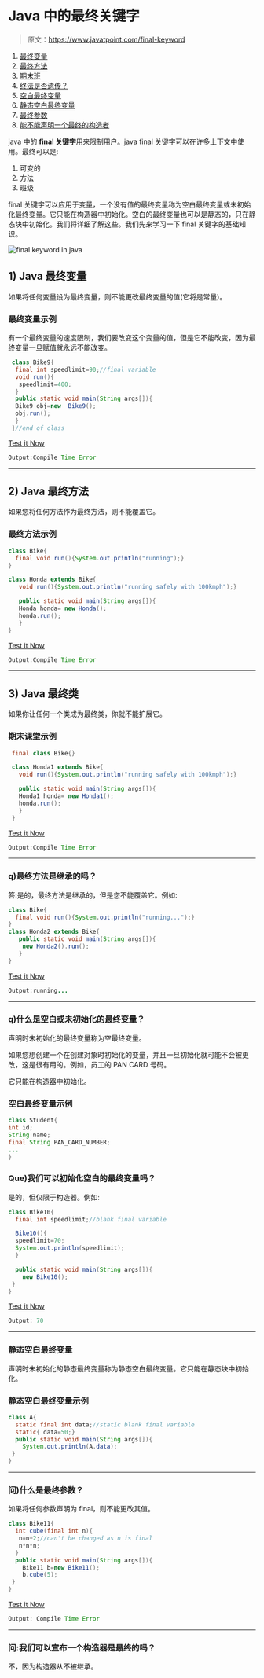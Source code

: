 # Java 中的最终关键字

> 原文：<https://www.javatpoint.com/final-keyword>

1.  [最终变量](#finalv)
2.  [最终方法](#finalm)
3.  [期末班](#finalc)
4.  [终法是否遗传？](#finalisinherited)
5.  [空白最终变量](#finalblank)
6.  [静态空白最终变量](#finalstaticblank)
7.  [最终参数](#finalpara)
8.  [能不能声明一个最终的构造者](#finalcons)

java 中的 **final 关键字**用来限制用户。java final 关键字可以在许多上下文中使用。最终可以是:

1.  可变的
2.  方法
3.  班级

final 关键字可以应用于变量，一个没有值的最终变量称为空白最终变量或未初始化最终变量。它只能在构造器中初始化。空白的最终变量也可以是静态的，只在静态块中初始化。我们将详细了解这些。我们先来学习一下 final 关键字的基础知识。

![final keyword in java](../img/a972f1014788d3d5db2f83f8753299f4.png)

## 1) Java 最终变量

如果将任何变量设为最终变量，则不能更改最终变量的值(它将是常量)。

### 最终变量示例

有一个最终变量的速度限制，我们要改变这个变量的值，但是它不能改变，因为最终变量一旦赋值就永远不能改变。

```java
 class Bike9{
  final int speedlimit=90;//final variable
  void run(){
   speedlimit=400;
  }
  public static void main(String args[]){
  Bike9 obj=new  Bike9();
  obj.run();
  }
 }//end of class

```

[Test it Now](https://www.javatpoint.com/opr/test.jsp?filename=Bike9)

```java
Output:Compile Time Error

```

* * *

## 2) Java 最终方法

如果您将任何方法作为最终方法，则不能覆盖它。

### 最终方法示例

```java
class Bike{
  final void run(){System.out.println("running");}
}

class Honda extends Bike{
   void run(){System.out.println("running safely with 100kmph");}

   public static void main(String args[]){
   Honda honda= new Honda();
   honda.run();
   }
}

```

[Test it Now](https://www.javatpoint.com/opr/test.jsp?filename=Honda)

```java
Output:Compile Time Error

```

* * *

## 3) Java 最终类

如果你让任何一个类成为最终类，你就不能扩展它。

### 期末课堂示例

```java
 final class Bike{}

 class Honda1 extends Bike{
   void run(){System.out.println("running safely with 100kmph");}

   public static void main(String args[]){
   Honda1 honda= new Honda1();
   honda.run();
   }
 }

```

[Test it Now](https://www.javatpoint.com/opr/test.jsp?filename=Honda1)

```java
Output:Compile Time Error

```

* * *

### q)最终方法是继承的吗？

答:是的，最终方法是继承的，但是您不能覆盖它。例如:

```java
class Bike{
  final void run(){System.out.println("running...");}
}
class Honda2 extends Bike{
   public static void main(String args[]){
    new Honda2().run();
   }
}

```

[Test it Now](https://www.javatpoint.com/opr/test.jsp?filename=Honda2)

```java
Output:running...

```

* * *

### q)什么是空白或未初始化的最终变量？

声明时未初始化的最终变量称为空最终变量。

如果您想创建一个在创建对象时初始化的变量，并且一旦初始化就可能不会被更改，这是很有用的。例如，员工的 PAN CARD 号码。

它只能在构造器中初始化。

### 空白最终变量示例

```java
class Student{
int id;
String name;
final String PAN_CARD_NUMBER;
...
}

```

### Que)我们可以初始化空白的最终变量吗？

是的，但仅限于构造器。例如:

```java
class Bike10{
  final int speedlimit;//blank final variable

  Bike10(){
  speedlimit=70;
  System.out.println(speedlimit);
  }

  public static void main(String args[]){
    new Bike10();
 }
}

```

[Test it Now](https://www.javatpoint.com/opr/test.jsp?filename=Bike10)

```java
Output: 70

```

* * *

### 静态空白最终变量

声明时未初始化的静态最终变量称为静态空白最终变量。它只能在静态块中初始化。

### 静态空白最终变量示例

```java
class A{
  static final int data;//static blank final variable
  static{ data=50;}
  public static void main(String args[]){
    System.out.println(A.data);
 }
}

```

* * *

### 问)什么是最终参数？

如果将任何参数声明为 final，则不能更改其值。

```java
class Bike11{
  int cube(final int n){
   n=n+2;//can't be changed as n is final
   n*n*n;
  }
  public static void main(String args[]){
    Bike11 b=new Bike11();
    b.cube(5);
 }
}

```

[Test it Now](https://www.javatpoint.com/opr/test.jsp?filename=Bike11)

```java
Output: Compile Time Error

```

* * *

### 问:我们可以宣布一个构造器是最终的吗？

不，因为构造器从不被继承。